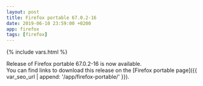 ```yaml
---
layout: post
title: Firefox portable 67.0.2-16
date: 2019-06-10 23:59:00 +0200
app: firefox
tags: [firefox]
---
```

{% include vars.html %}

Release of Firefox portable 67.0.2-16 is now available.<br />
You can find links to download this release on the [Firefox portable page]({{ var_seo_url | append: '/app/firefox-portable/' }}).